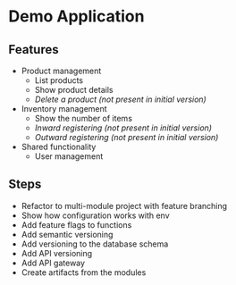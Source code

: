 # Demo Application

## Features

- Product management
  - List products
  - Show product details
  - *Delete a product (not present in initial version)*
- Inventory management
  - Show the number of items
  - *Inward registering (not present in initial version)*
  - *Outward registering (not present in initial version)*
- Shared functionality
  - User management

## Steps

- Refactor to multi-module project with feature branching
- Show how configuration works with env
- Add feature flags to functions
- Add semantic versioning
- Add versioning to the database schema
- Add API versioning
- Add API gateway
- Create artifacts from the modules

